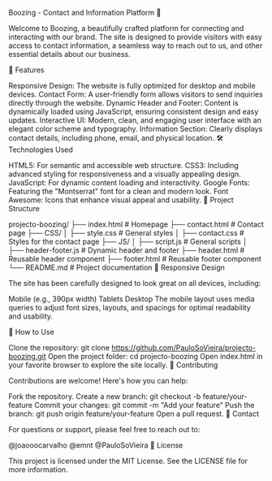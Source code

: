 Boozing - Contact and Information Platform 🍹

Welcome to Boozing, a beautifully crafted platform for connecting and interacting with our brand. The site is designed to provide visitors with easy access to contact information, a seamless way to reach out to us, and other essential details about our business.

🌟 Features

Responsive Design: The website is fully optimized for desktop and mobile devices.
Contact Form: A user-friendly form allows visitors to send inquiries directly through the website.
Dynamic Header and Footer: Content is dynamically loaded using JavaScript, ensuring consistent design and easy updates.
Interactive UI: Modern, clean, and engaging user interface with an elegant color scheme and typography.
Information Section: Clearly displays contact details, including phone, email, and physical location.
🛠️ Technologies Used

HTML5: For semantic and accessible web structure.
CSS3: Including advanced styling for responsiveness and a visually appealing design.
JavaScript: For dynamic content loading and interactivity.
Google Fonts: Featuring the "Montserrat" font for a clean and modern look.
Font Awesome: Icons that enhance visual appeal and usability.
📂 Project Structure

projecto-boozing/
├── index.html        # Homepage
├── contact.html      # Contact page
├── CSS/
│   ├── style.css     # General styles
│   ├── contact.css   # Styles for the contact page
├── JS/
│   ├── script.js     # General scripts
│   ├── header-footer.js # Dynamic header and footer
├── header.html       # Reusable header component
├── footer.html       # Reusable footer component
└── README.md         # Project documentation
📱 Responsive Design

The site has been carefully designed to look great on all devices, including:

Mobile (e.g., 390px width)
Tablets
Desktop
The mobile layout uses media queries to adjust font sizes, layouts, and spacings for optimal readability and usability.

🚀 How to Use

Clone the repository:
git clone https://github.com/PauloSoVieira/projecto-boozing.git
Open the project folder:
cd projecto-boozing
Open index.html in your favorite browser to explore the site locally.
🤝 Contributing

Contributions are welcome! Here's how you can help:

Fork the repository.
Create a new branch:
git checkout -b feature/your-feature
Commit your changes:
git commit -m "Add your feature"
Push the branch:
git push origin feature/your-feature
Open a pull request.
📧 Contact

For questions or support, please feel free to reach out to:

@joaooocarvalho
@emnt
@PauloSoVieira
📝 License

This project is licensed under the MIT License. See the LICENSE file for more information.
